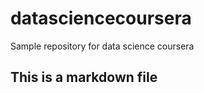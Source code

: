 datasciencecoursera
===================

Sample repository for data science coursera

## This is a markdown file
